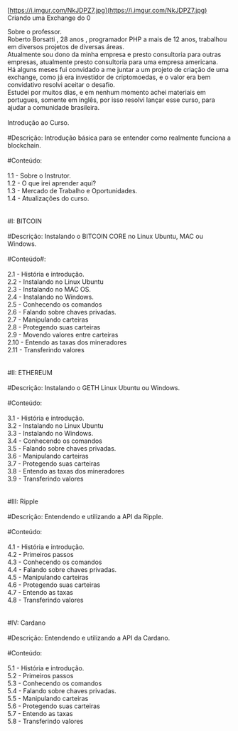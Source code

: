 [https://i.imgur.com/NkJDPZ7.jpg](https://i.imgur.com/NkJDPZ7.jpg)
Criando uma Exchange do 0

Sobre o professor.<br>
 Roberto Borsatti , 28 anos , programador PHP a mais de 12 anos, trabalhou em diversos projetos de diversas áreas.<br>
 Atualmente sou dono da minha empresa e presto consultoria para outras empresas, atualmente presto consultoria para uma empresa americana. <br>
 Há alguns meses fui convidado a me juntar a um projeto de criação de uma exchange, como já era investidor de criptomoedas, e o valor era bem convidativo resolvi aceitar o desafio.<br>
 Estudei por muitos dias, e em nenhum momento achei materiais em portugues, somente em inglês, por isso resolvi lançar esse curso, para ajudar a comunidade brasileira.<br>
 <br>
 Introdução ao Curso.
<br><br>
#Descrição: Introdução básica para se entender como realmente funciona a blockchain.
<br><br>
#Conteúdo:
<br><br>
1.1 - Sobre o Instrutor.<br>
1.2 - O que irei aprender aqui?<br>
1.3 - Mercado de Trabalho e Oportunidades.<br>
1.4 - Atualizações do curso.<br>
<br><br>
#I: BITCOIN
<br><br>
#Descrição: Instalando o BITCOIN CORE no Linux Ubuntu, MAC ou Windows.
<br><br>
#Conteúdo#:
<br><br>
2.1 - História e introdução.<br>
2.2 - Instalando no Linux Ubuntu<br>
2.3 - Instalando no MAC OS.<br>
2.4 - Instalando no Windows.<br>
2.5 - Conhecendo os comandos<br>
2.6 - Falando sobre chaves privadas.<br>
2.7 - Manipulando carteiras<br>
2.8 - Protegendo suas carteiras<br>
2.9 - Movendo valores entre carteiras<br>
2.10 - Entendo as taxas dos mineradores<br>
2.11 - Transferindo valores<br>
<br><br>
#II: ETHEREUM
<br><br>
#Descrição: Instalando o GETH Linux Ubuntu ou Windows.
<br><br>
#Conteúdo:
<br><br>
3.1 - História e introdução.<br>
3.2 - Instalando no Linux Ubuntu<br>
3.3 - Instalando no Windows.<br>
3.4 - Conhecendo os comandos<br>
3.5 - Falando sobre chaves privadas.<br>
3.6 - Manipulando carteiras<br>
3.7 - Protegendo suas carteiras<br>
3.8 - Entendo as taxas dos mineradores<br>
3.9 - Transferindo valores<br>
<br><br>
#III: Ripple
<br><br>
#Descrição: Entendendo e utilizando a API da Ripple.
<br><br>
#Conteúdo:
<br><br>
4.1 - História e introdução.<br>
4.2 - Primeiros passos<br>
4.3 - Conhecendo os comandos<br>
4.4 - Falando sobre chaves privadas.<br>
4.5 - Manipulando carteiras<br>
4.6 - Protegendo suas carteiras<br>
4.7 - Entendo as taxas<br>
4.8 - Transferindo valores<br>
<br><br>
#IV: Cardano
<br><br>
#Descrição: Entendendo e utilizando a API da Cardano.
<br><br>
#Conteúdo:
<br><br>
5.1 - História e introdução.<br>
5.2 - Primeiros passos<br>
5.3 - Conhecendo os comandos<br>
5.4 - Falando sobre chaves privadas.<br>
5.5 - Manipulando carteiras<br>
5.6 - Protegendo suas carteiras<br>
5.7 - Entendo as taxas<br>
5.8 - Transferindo valores<br>

